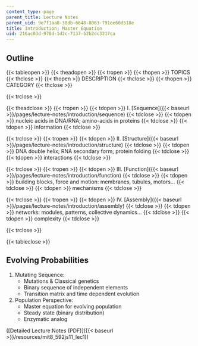 ```yaml
---
content_type: page
parent_title: Lecture Notes
parent_uid: 9e7f1aa8-38db-6648-8063-791ee60d518e
title: Introduction; Master Equation
uid: 216ac03d-978d-1d2c-7137-b2b2dc3217ca
---
```


Outline
-------

{{< tableopen >}}
{{< theadopen >}}
{{< tropen >}}
{{< thopen >}}
TOPICS
{{< thclose >}}
{{< thopen >}}
DESCRIPTION
{{< thclose >}}
{{< thopen >}}
CATEGORY
{{< thclose >}}

{{< trclose >}}

{{< theadclose >}}
{{< tropen >}}
{{< tdopen >}}
I. [Sequence]({{< baseurl >}}/pages/lecture-notes/introduction/sequence)
{{< tdclose >}}
{{< tdopen >}}
nucleic acids in DNA/RNA; amino-acids in proteins
{{< tdclose >}}
{{< tdopen >}}
information
{{< tdclose >}}

{{< trclose >}}
{{< tropen >}}
{{< tdopen >}}
II. [Structure]({{< baseurl >}}/pages/lecture-notes/introduction/structure)
{{< tdclose >}}
{{< tdopen >}}
DNA double helix; RNA secondary form; protein folding
{{< tdclose >}}
{{< tdopen >}}
interactions
{{< tdclose >}}

{{< trclose >}}
{{< tropen >}}
{{< tdopen >}}
III. [Function]({{< baseurl >}}/pages/lecture-notes/introduction/function)
{{< tdclose >}}
{{< tdopen >}}
building blocks, force and motion: membranes, tubules, motors…
{{< tdclose >}}
{{< tdopen >}}
mechanisms
{{< tdclose >}}

{{< trclose >}}
{{< tropen >}}
{{< tdopen >}}
IV. [Assembly]({{< baseurl >}}/pages/lecture-notes/introduction/assembly)
{{< tdclose >}}
{{< tdopen >}}
networks: modules, patterns, collective dynamics…
{{< tdclose >}}
{{< tdopen >}}
complexity
{{< tdclose >}}

{{< trclose >}}

{{< tableclose >}}

Evolving Probabilities
----------------------

1.  Mutating Sequence:
    *   Mutations & Classical genetics
    *   Binary sequence of independent elements
    *   Transition matrix and time dependent evolution
2.  Population Perspective:
    *   Master equation for evolving population
    *   Steady state (binary distribution)
    *   Enzymatic analog

([Detailed Lecture Notes (PDF)]({{< baseurl >}}/resources/mit8_592js11_lec1))